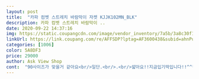 ```yaml
---
layout: post 
title:  "카파 컴벳 스트레치 바람막이 자켓 KJJK102MN_BLK" 
description: 카파 컴벳 스트레치 바람막이 ..
date: 2020-09-22 14:37:16 
img: https://static.coupangcdn.com/image/vendor_inventory/7a5b/3a8c30f1752ebe3751fb39d02074e44e45668f8553174c34ce6cd79130cb.jpg 
linkUrl: https://link.coupang.com/re/AFFSDP?lptag=AF3600438&subid=ahnPublicAsk&pageKey=1232443420&itemId=2226261641&vendorItemId=70223911406&traceid=V0-113-fd866fb829412fe6 
categories: [1006] 
color: 5A8DF3 
price: 29000 
author: Ask View Shop 
cont:  "90사이즈가 맞을거 같아요<br/>일단.<br/>.<br/>얇아요!!지금입기딱입니다!!^^핏도이쁘고!가격도착하구.<br/>.<br/>잘입을께요!아차!!177  77이거든요100 딱맞아요<br/>한치수 작게 주문 했는데도 조금 크네요!그래도 핏이 넘 예쁘네요^^<br/>" 
---
```

